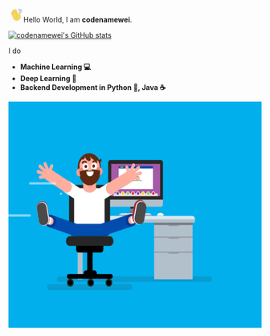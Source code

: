 


<img src="metadata/hello.gif" width="30">Hello World, I am **codenamewei**.<br />

[![codenamewei's GitHub stats](https://github-readme-stats.vercel.app/api?username=codenamewei)](https://github.com/codenamewei/github-readme-stats)


I do 
- **Machine Learning 	:computer:**
- **Deep Learning :vhs:**
- **Backend Development in Python :snake:, Java :coffee:**


<p align="left">
  <img width="600" height="450" src="metadata/image.gif">
</p>  


<!--
**codenamewei/codenamewei** is a ✨ _special_ ✨ repository because its `README.md` (this file) appears on your GitHub profile.

Here are some ideas to get you started:

- 🔭 I’m currently working on ...
- 🌱 I’m currently learning ...
- 👯 I’m looking to collaborate on ...
- 🤔 I’m looking for help with ...
- 💬 Ask me about ...
- 📫 How to reach me: ...
- 😄 Pronouns: ...
- ⚡ Fun fact: ...

About Me
My Work
-->
